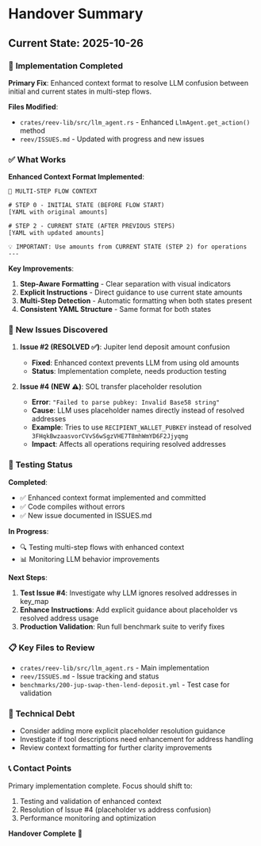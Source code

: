 # Handover Summary

## Current State: 2025-10-26

### 🔧 **Implementation Completed**

**Primary Fix**: Enhanced context format to resolve LLM confusion between initial and current states in multi-step flows.

**Files Modified**:
- `crates/reev-lib/src/llm_agent.rs` - Enhanced `LlmAgent.get_action()` method
- `reev/ISSUES.md` - Updated with progress and new issues

### ✅ **What Works**

**Enhanced Context Format Implemented**:
```
🔄 MULTI-STEP FLOW CONTEXT

# STEP 0 - INITIAL STATE (BEFORE FLOW START)
[YAML with original amounts]

# STEP 2 - CURRENT STATE (AFTER PREVIOUS STEPS)  
[YAML with updated amounts]

💡 IMPORTANT: Use amounts from CURRENT STATE (STEP 2) for operations
---
```

**Key Improvements**:
1. **Step-Aware Formatting** - Clear separation with visual indicators
2. **Explicit Instructions** - Direct guidance to use current state amounts
3. **Multi-Step Detection** - Automatic formatting when both states present
4. **Consistent YAML Structure** - Same format for both states

### 🐛 **New Issues Discovered**

1. **Issue #2 (RESOLVED ✅)**: Jupiter lend deposit amount confusion
   - **Fixed**: Enhanced context prevents LLM from using old amounts
   - **Status**: Implementation complete, needs production testing

2. **Issue #4 (NEW ⚠️)**: SOL transfer placeholder resolution
   - **Error**: `"Failed to parse pubkey: Invalid Base58 string"`
   - **Cause**: LLM uses placeholder names directly instead of resolved addresses
   - **Example**: Tries to use `RECIPIENT_WALLET_PUBKEY` instead of resolved `3FHqkBwzaasvorCVvS6wSgzVHE7T8mhWmYD6F2Jjyqmg`
   - **Impact**: Affects all operations requiring resolved addresses

### 🧪 **Testing Status**

**Completed**:
- ✅ Enhanced context format implemented and committed
- ✅ Code compiles without errors
- ✅ New issue documented in ISSUES.md

**In Progress**:
- 🔍 Testing multi-step flows with enhanced context
- 📊 Monitoring LLM behavior improvements

**Next Steps**:
1. **Test Issue #4**: Investigate why LLM ignores resolved addresses in key_map
2. **Enhance Instructions**: Add explicit guidance about placeholder vs resolved address usage
3. **Production Validation**: Run full benchmark suite to verify fixes

### 📋 **Key Files to Review**

- `crates/reev-lib/src/llm_agent.rs` - Main implementation
- `reev/ISSUES.md` - Issue tracking and status
- `benchmarks/200-jup-swap-then-lend-deposit.yml` - Test case for validation

### 🚀 **Technical Debt**

- Consider adding more explicit placeholder resolution guidance
- Investigate if tool descriptions need enhancement for address handling
- Review context formatting for further clarity improvements

### 📞 **Contact Points**

Primary implementation complete. Focus should shift to:
1. Testing and validation of enhanced context
2. Resolution of Issue #4 (placeholder vs address confusion)
3. Performance monitoring and optimization

**Handover Complete** 🎯